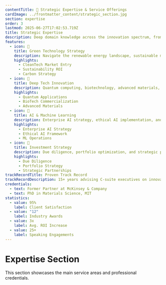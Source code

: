 ```yaml
---
contentTitle: 💼 Strategic Expertise & Service Offerings
cardImage: ../frontmatter_content/strategic_section.jpg
section: expertise
order: 3
lastmod: 2025-06-27T17:02:53.719Z
title: Strategic Expertise
description: Deep domain knowledge across the innovation spectrum, from emerging technologies to market strategy and investment execution.
features:
  - icon: 🌱
    title: Green Technology Strategy
    description: Navigate the renewable energy landscape, sustainable manufacturing, and circular economy opportunities. From market analysis to technology roadmaps.
    highlights:
      - CleanTech Market Entry
      - Sustainability ROI
      - Carbon Strategy
  - icon: 🔬
    title: Deep Tech Innovation
    description: Quantum computing, biotechnology, advanced materials, and emerging hardware. Bridging the gap between breakthrough science and market reality.
    highlights:
      - Quantum Applications
      - BioTech Commercialization
      - Advanced Materials
  - icon: 🤖
    title: AI & Machine Learning
    description: Enterprise AI strategy, ethical AI implementation, and competitive positioning in the age of artificial intelligence and automation.
    highlights:
      - Enterprise AI Strategy
      - Ethical AI Framework
      - ML Operations
  - icon: 💼
    title: Investment Strategy
    description: Due diligence, portfolio optimization, and strategic partnerships in emerging technology sectors. Connect innovation with capital.
    highlights:
      - Due Diligence
      - Portfolio Strategy
      - Strategic Partnerships
trackRecordTitle: Proven Track Record
trackRecordDescription: 15+ years advising C-suite executives on innovation strategy, with a focus on sustainable technology adoption and competitive positioning in emerging markets.
credentials:
  - text: Former Partner at McKinsey & Company
  - text: PhD in Materials Science, MIT
statistics:
  - value: 95%
    label: Client Satisfaction
  - value: "12"
    label: Industry Awards
  - value: 3x
    label: Avg. ROI Increase
  - value: 25+
    label: Speaking Engagements
---
```


# Expertise Section

This section showcases the main service areas and professional credentials.
